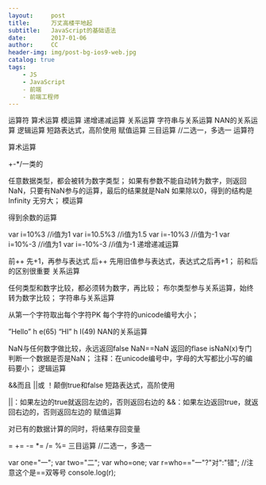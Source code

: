 ```yaml
---
layout:     post
title:      万丈高楼平地起
subtitle:   JavaScript的基础语法
date:       2017-01-06
author:     CC
header-img: img/post-bg-ios9-web.jpg
catalog: true
tags:
    - JS
    - JavaScript
    - 前端
    - 前端工程师
---
```

运算符
算术运算
模运算
递增递减运算
关系运算
字符串与关系运算
NAN的关系运算
逻辑运算
短路表达式，高阶使用
赋值运算
三目运算 //二选一，多选一
运算符

算术运算

+-*/一类的

任意数据类型，都会被转为数字类型；
如果有参数不能自动转为数字，则返回NaN，只要有NaN参与的运算，最后的结果就是NaN
如果除以0，得到的结构是Infinity 无穷大；
模运算

得到余数的运算

var i=10%3       //i值为1
var i=10.5%3       //i值为1.5
var i=-10%3       //i值为-1
var i=10%-3       //i值为1
var i=-10%-3       //i值为-1
递增递减运算

前++ 先+1，再参与表达式
后++ 先用旧值参与表达式，表达式之后再+1；
前和后的区别很重要
关系运算

任何类型和数字比较，都必须转为数字，再比较；
布尔类型参与关系运算，始终转为数字比较；
字符串与关系运算

从第一个字符取出每个字符PK 每个字符的unicode编号大小；

”Hello”  h  e(65)
  “HI”     h   I(49)
NAN的关系运算

NaN与任何数字做比较，永远返回false
NaN==NaN 返回的flase
isNaN(x)专门判断一个数据是否是NaN；
注释：在unicode编号中，字母的大写都比小写的编码要小；
逻辑运算

&&而且
||或
！颠倒true和false
短路表达式，高阶使用

||：如果左边的true就返回左边的，否则返回右边的
&&：如果左边返回true，就返回右边的，否则返回左边的
赋值运算

对已有的数据计算的同时，将结果存回变量

=   +=    -=    *=   /=   %=
三目运算 //二选一，多选一

var one="一";
var two="二";
var who=one;
var r=who=="一"?"对":"错";            //注意这个是==双等号
console.log(r);
